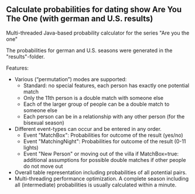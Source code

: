 ## Calculate probabilities for dating show Are You The One (with german and U.S. results)

Multi-threaded Java-based probability calculator for the series "Are you the one"

The probabilities for german and U.S. seasons were generated in the "results"-folder.

Features:
<ul>
<li>Various (“permutation”) modes are supported:
   <ul>
     <li>Standard: no special features, each person has exactly one potential match</li>
     <li>Only the 11th person is a double match with someone else</li>
     <li>Each of the larger group of people can be a double match to someone else</li>
     <li>Each person can be in a relationship with any other person (for the bisexual season)</li>
   </ul>
<li>Different event-types can occur and be entered in any order.
<ul>
   <li>Event "MatchBox": Probabilities for outcome of the result (yes/no)
   <li>Event "MatchingNight": Probabilities for outcome of the result (0-11 lights)
   <li>Event "New Person" or moving out of the villa if MatchBox=true: additional assumptions for possible double matches if other people do not move out
</ul>
<li>Overall table representation including probabilities of all potential pairs.
<li>Multi-threading performance optimization. A complete season including all (intermediate) probabilities is usually calculated within a minute.
</ul>
